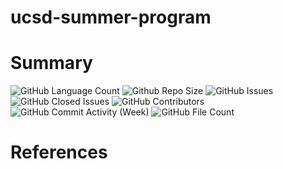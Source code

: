 # ucsd-summer-program

# Summary

<div>
<img alt="GitHub Language Count" src="https://img.shields.io/github/languages/count/GeorgioFe/ucsd-summer-program?color=red&style=for-the-badge"/>
<img alt="Github Repo Size" src="https://img.shields.io/github/repo-size/GeorgioFe/ucsd-summer-program?color=blue&style=for-the-badge"/>
<img alt="GitHub Issues" src="https://img.shields.io/github/issues/GeorgioFe/ucsd-summer-program?color=purple&style=for-the-badge"/>
<img alt="GitHub Closed Issues" src="https://img.shields.io/github/issues-closed/GeorgioFe/ucsd-summer-program?color=yellow&style=for-the-badge"/>
<img alt="GitHub Contributors" src="https://img.shields.io/github/contributors/GeorgioFe/ucsd-summer-program?color=green&style=for-the-badge"/>
<img alt="GitHub Commit Activity (Week)" src="https://img.shields.io/github/commit-activity/w/GeorgioFe/ucsd-summer-program?color=pink&style=for-the-badge"/>
<img alt="GitHub File Count" src="https://img.shields.io/github/directory-file-count/GeorgioFe/ucsd-summer-program?color=orange&style=for-the-badge"/>
</div>

# References

